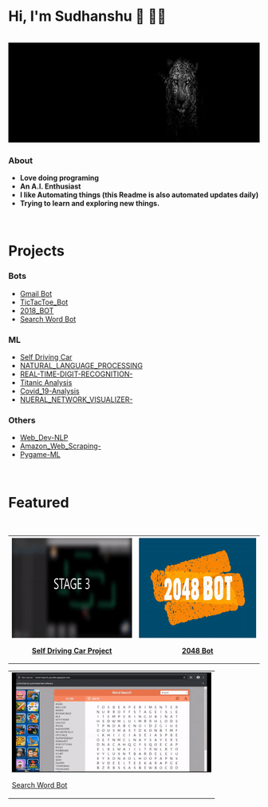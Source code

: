 
# Hi, I'm Sudhanshu 👋 👨‍💻 

<br>

<img src=https://github.com/Sudhanshu1304/Sudhanshu1304/blob/master/IMG/pic3.png height="200px" width="900px">

<br>

### **About** 

* **Love doing programing** 
* **An A.I. Enthusiast**
* **I like Automating things (this Readme is also automated updates daily)**
* **Trying to learn and exploring  new things.**

<br>

#  **Projects**

### Bots 

* [Gmail Bot](https://github.com/Sudhanshu1304/GMAIL_BOT)
* [TicTacToe_Bot](https://github.com/Sudhanshu1304/TicTacToe_Bot)
* [2018_BOT](https://github.com/Sudhanshu1304/2048_BOT)
* [Search Word Bot](https://github.com/Sudhanshu1304/SEARCH_WORD_BOT)

### ML

* [Self Driving Car](https://github.com/Sudhanshu1304/SELF_DRIVING_CAR)
* [NATURAL_LANGUAGE_PROCESSING](https://github.com/Sudhanshu1304/NATURAL_LANGUAGE_PROCESSING)
* [REAL-TIME-DIGIT-RECOGNITION-](https://github.com/Sudhanshu1304/REAL-TIME-DIGIT-RECOGNITION-)
* [Titanic Analysis](https://github.com/Sudhanshu1304/Data-Analysis-Tools)
* [Covid_19-Analysis](https://github.com/Sudhanshu1304/Covid_19-Analysis)
* [NUERAL_NETWORK_VISUALIZER-](https://github.com/Sudhanshu1304/NUERAL_NETWORK_VISUALIZER-)

### Others

* [Web_Dev-NLP](https://github.com/Sudhanshu1304/Web_Development_FLASK)
* [Amazon_Web_Scraping-](https://github.com/Sudhanshu1304/Amazon_Web_Scraping-)
* [Pygame-ML](https://github.com/Sudhanshu1304/A.I--Hit__TARGET)
<br>

# Featured
<br>

<table>

<tr>
<th>

<img src="https://github.com/Sudhanshu1304/Sudhanshu1304/blob/master/GIF/Self_dc.gif" height="200px" width="400px" >

[Self Driving Car Project](https://github.com/Sudhanshu1304/SELF_DRIVING_CAR)

</th>
<th>

<img src="https://github.com/Sudhanshu1304/Sudhanshu1304/blob/master/GIF/2048.gif"  height="200px" width="400px" >

[2048 Bot](https://github.com/Sudhanshu1304/2048_BOT)

</th>
</tr>

</table>

<table>


<tr>
<td>

<img src="https://github.com/Sudhanshu1304/Sudhanshu1304/blob/master/GIF/serach_word.gif"  height="200px" width="400px" >

[Search Word Bot ](https://github.com/Sudhanshu1304/SEARCH_WORD_BOT)



</td>
</tr>


</table>
    